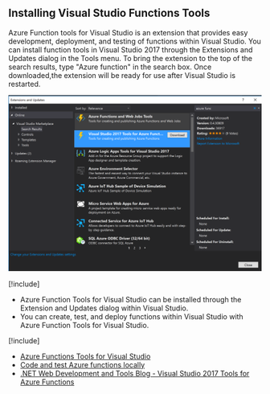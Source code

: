 ## Installing Visual Studio Functions Tools

Azure Function tools for Visual Studio is an extension that provides easy development, deployment, and testing of functions within Visual Studio. You can install function tools in Visual Studio 2017 through the Extensions and Updates dialog in the Tools menu. To bring the extension to the top of the search results, type "Azure function" in the search box. Once downloaded,the extension will be ready for use after Visual Studio is restarted. 

![Azure Functions tools for Visual Studio Extension](../media/azure-funtion-vs-ext.png)

[!include[](../includes/takeaways-heading.md)]

- Azure Function Tools for Visual Studio can be installed through the Extension and Updates dialog within Visual Studio.
- You can create, test, and deploy functions within Visual Studio with Azure Function Tools for Visual Studio.

[!include[](../includes/read-more-heading.md)]

- [Azure Functions Tools for Visual Studio](https://msdn.microsoft.com/library/azure/microsoft.azure.documents.client.documentclient.aspx)
- [Code and test Azure functions locally](https://docs.microsoft.com/azure/azure-functions/functions-run-local)
- [.NET Web Development and Tools Blog - Visual Studio 2017 Tools for Azure Functions](https://blogs.msdn.microsoft.com/webdev/2017/05/10/azure-function-tools-for-visual-studio-2017/)
